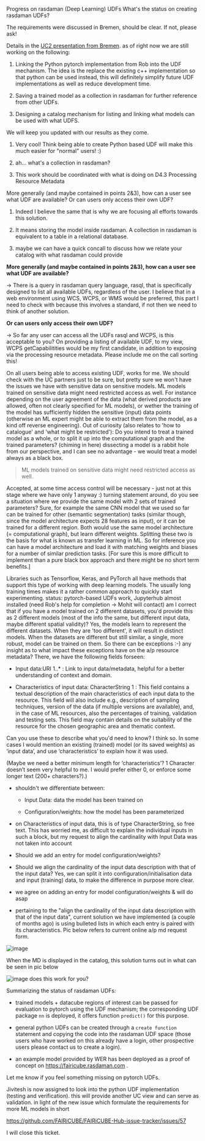 Progress on rasdaman (Deep Learning) UDFs
What's the status on creating rasdaman UDFs?
The requirements were discussed in Bremen, should be clear. If not, please ask!
Details in the [UC2 presentation from Bremen](https://nilu365.sharepoint.com/:p:/r/sites/Horizon2021_CUBE/Shared%20Documents/General/workshops_meetings/2023_04_19-20_status_meeting/2023_04_20_FAIRiCUBE_UC2_Architecture_Reflections.pptx?d=w5c4ec689e35844b2b160cfe3a8c259da&csf=1&web=1&e=f8zwSg). as of right now we are still working on the following:

1. Linking the Python pytorch implementation from Rob into the UDF mechanism. The idea is the replace the existing c++ implementation so that python can be used instead, this will definitely simplify future UDF implementations as well as reduce development time.
2. Saving a trained model as a collection in rasdaman for further reference from other UDFs.
3. Designing a catalog mechanism for listing and linking what models can be used with what UDFS.

We will keep you updated with our results as they come. 
1. Very cool! Think being able to create Python based UDF will make this much easier for "normal" users! :)
2. ah... what's a collection in rasdaman?
3. This work should be coordinated with what is doing on D4.3 Processing Resource Metadata

More generally (and maybe contained in points 2&3), how can a user see what UDF are available? Or can users only access their own UDF? 

1. Indeed I believe the same that is why we are focusing all efforts towards this solution.
2. It means storing the model inside rasdaman. A collection in rasdaman is equivalent to a table in a relational database.
3. maybe we can have a quick concall to discuss how we relate your catalog with what rasdaman could provide

**More generally (and maybe contained in points 2&3), how can a user see what UDF are available?** 
-> There is a query in rasdaman query language, rasql, that is specifically designed to list all available UDFs, regardless of the user. I believe that in a web environment using WCS, WCPS, or WMS would be preferred, this part I need to check with  because this involves a standard, if not then we need to think of another solution. 
**Or can users only access their own UDF?**
-> So far any user can access all the UDFs rasql and WCPS, is this acceptable to you?
On providing a listing of available UDF, to my view, WCPS getCapabilitities would be my first candidate, in addition to exposing via the processing resource metadata. Please include me on the call sorting this!

On all users being able to access existing UDF, works for me. We should check with the UC partners just to be sure, but pretty sure we won't have the issues we have with sensitive data on sensitive models.
ML models trained on sensitive data might need restricted access as well. For instance depending on the user agreement of the data (what derived products are allowed, often not clearly specified for ML models), or wether the training of the model has sufficiently hidden the sensitive (input) data points (otherwise an ML expert might be able to extract them from the model, as a kind off reverse engineering). Out of curiosity (also relates to 'how to catalogue' and 'what might be restricted'): Do you intend to treat a trained model as a whole, or to split it up into the computational graph and the trained parameters?  (chiming in here) dissecting a model is a rabbit hole from our perspective, and I can see no advantage - we would treat a model always as a black box. 
> ML models trained on sensitive data might need restricted access as well. 

Accepted, at some time access control will be necessary - just not at this stage where we have only 1 anyway :) turning statement around, do you see a situation where we provide the same model with 2 sets of trained parameters?
Sure, for example the same CNN model that we used so far can be trained for other (semantic segmentation) tasks (similar though, since the model architecture expects 28 features as input), or it can be trained for a different region. Both would use the same model architecture (= computational graph), but learn different weights. Splitting these two is the basis for what is known as transfer learning in ML. So for inference you can have a model architecture and load it with matching weights and biases for a number of similar prediction tasks. [For sure this is more difficult to implement than a pure black box approach and there might be no short term benefits.]

Libraries such as Tensorflow, Keras, and PyTorch all have methods that support this type of working with deep learning models. The usually long training times makes it a rather common approach to quickly start experimenting.
status: pytorch-based UDFs work, Jupyterhub almost installed (need Rob's help for completion -> Mohit will contact)  am I correct that if you have a model trained on 2 different datasets, you'd provide this as 2 different models (most of the info the same, but different input data, maybe different spatial validity)? Yes, the models learn to represent the different datasets. When they are 'too different', it will result in distinct models. When the datasets are different but still similar, a single, more robust, model can be trained on them. So there can be exceptions :-) any insight as to what impact these exceptions have on the a/p resource metadata? There, we have the following fields forseen:
- Input data:URI 1..* : Link to input data/metadata, helpful for a better understanding of context and domain.
- Characteristics of input data: CharacterString 1 : This field contains a textual description of the main characteristics of each input data to the resource. This field will also include e.g., description of sampling techniques, version of the data (if multiple versions are available), and, in the case of ML resources, also the percentages of training, validation and testing sets. This field may contain details on the suitability of the resource for the chosen geographic area and thematic context.

Can you use these to describe what you'd need to know? I think so. In some cases I would mention an existing (trained) model (or its saved weights) as ‘input data’, and use ‘characteristics’ to explain how it was used.

(Maybe we need a better minimum length for ‘characteristics’? 1 Character doesn’t seem very helpful to me. I would prefer either 0, or enforce some longer text (200+ characters?).)  
- shouldn't we differentiate between:
  - Input Data: data the model has been trained on
  - Configuration/weights: how the model has been parameterized
- on Characteristics of input data, this is of type CharacterString, so free text. This has worried me, as difficult to explain the individual inputs in such a block, but my request to align the cardinality with Input Data was not taken into account 
- Should we add an entry for model configuration/weights?
- Should we align the cardinality of the input data description with that of the input data? Yes, we can split it into configuration/initialisation data and input (training) data, to make the difference in purpose more clear. 

- we agree on adding an entry for model configuration/weights & will do asap
-  pertaining to the "align the cardinality of the input data description with that of the input data",  current solution we have implemented (a couple of months ago) is using bulleted lists in which each entry is paired with its characteristics. Pic below refers to current online a/p md request form.

![image](https://github.com/FAIRiCUBE/FAIRiCUBE-Hub-issue-tracker/assets/13329248/f8263878-7c75-4202-b4fb-f39e644fc554)

When the MD is displayed in the catalog, this solution turns out in what can be seen in pic below
![image](https://github.com/FAIRiCUBE/FAIRiCUBE-Hub-issue-tracker/assets/13329248/0a8a62f5-82bd-44d9-8170-89adcd8342bd) does this work for you?

Summarizing the status of rasdaman UDFs:

- trained models + datacube regions of interest can be passed for evaluation to pytorch using the UDF mechanism; the corresponding UDF package `nn` is deployed,  it offers function `predict()` for this purpose.
- general python UDFs can be created through a `create function` statement and copying the code into the rasdaman UDF space (those users who have worked on this already have a login, other prospective users please contact us  to create a login).
- an example model provided by WER has been deployed as a proof of concept on https://fairicube.rasdaman.com .

Let me know if you feel something missing on pytorch UDFs.

Jivitesh is now assigned to look into the python UDF implementation (testing and verification). this will provide another UC view and can serve as validation. 
in light of the new issue which formulate the requirements for more ML models in short

https://github.com/FAIRiCUBE/FAIRiCUBE-Hub-issue-tracker/issues/57

I will close this ticket.